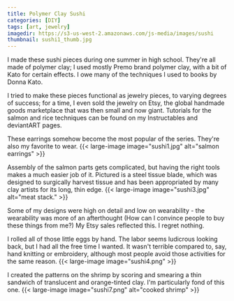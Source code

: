 ```yaml
---
title: Polymer Clay Sushi
categories: [DIY]
tags: [art, jewelry]
imagedir: https://s3-us-west-2.amazonaws.com/js-media/images/sushi
thumbnail: sushi1_thumb.jpg
---
```


I made these sushi pieces during one summer in high school. They're all made of polymer clay; I used mostly Premo brand polymer clay, with a bit of Kato for certain effects. I owe many of the techniques I used to books by Donna Kato.

I tried to make these pieces functional as jewelry pieces, to varying degrees of success; for a time, I even sold the jewelry on Etsy, the global handmade goods marketplace that was then small and now giant. Tutorials for the salmon and rice techniques can be found on my Instructables and deviantART pages.

These earrings somehow become the most popular of the series. They're also my favorite to wear.
{{< large-image image="sushi1.jpg" alt="salmon earrings" >}}

Assembly of the salmon parts gets complicated, but having the right tools makes a much easier job of it. Pictured is a steel tissue blade, which was designed to surgically harvest tissue and has been appropriated by many clay artists for its long, thin edge.
{{< large-image image="sushi3.jpg" alt="meat stack." >}}

Some of my designs were high on detail and low on wearability - the wearability was more of an afterthought (How can I convince people to buy these things from me?) My Etsy sales reflected this. I regret nothing.

I rolled all of those little eggs by hand. The labor seems ludicrous looking back, but I had all the free time I wanted. It wasn't terrible compared to, say, hand knitting or embroidery, although most people avoid those activities for the same reason.
{{< large-image image="sushi4.png" >}}

I created the patterns on the shrimp by scoring and smearing a thin sandwich of translucent and orange-tinted clay. I'm particularly fond of this one.
{{< large-image image="sushi7.png" alt="cooked shrimp" >}}
